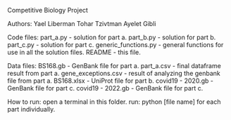 Competitive Biology Project

Authors:
Yael Liberman
Tohar Tzivtman
Ayelet Gibli

Code files:
part_a.py - solution for part a.
part_b.py - solution for part b.
part_c.py - solution for part c.
generic_functions.py - general functions for use in all the solution files.
README - this file.

Data files:
BS168.gb - GenBank file for part a.
part_a.csv - final dataframe result from part a.
gene_exceptions.csv - result of analyzing the genbank file from part a.
BS168.xlsx - UniProt file for part b.
covid19 - 2020.gb  -  GenBank file for part c.
covid19 - 2022.gb  -  GenBank file for part c.

How to run:
open a terminal in this folder.
run: python [file name]
for each part individually.
